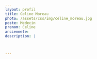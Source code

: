 ```yaml
---
layout: profil
title: Celine Moreau
photo: /assets/css/img/celine_moreau.jpg
poste: Medecin
prenom: Celine
anciennete: 
description: |


  
---
```

